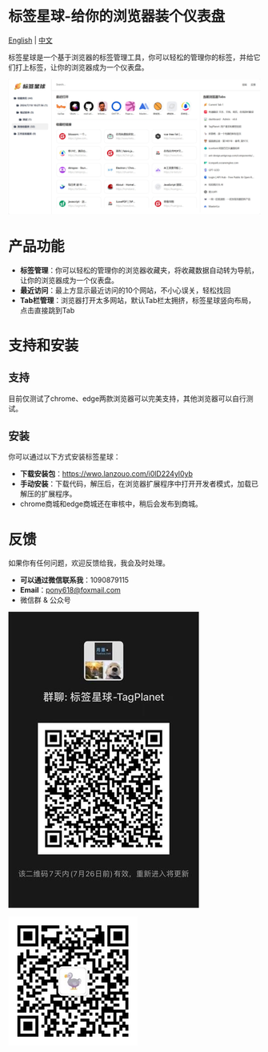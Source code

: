 # 标签星球-给你的浏览器装个仪表盘

[English](README.md) | [中文](README.zh.md)


标签星球是一个基于浏览器的标签管理工具，你可以轻松的管理你的标签，并给它们打上标签，让你的浏览器成为一个仪表盘。

![](./assets/img1.png)

# 产品功能
- **标签管理**：你可以轻松的管理你的浏览器收藏夹，将收藏数据自动转为导航，让你的浏览器成为一个仪表盘。
- **最近访问**：最上方显示最近访问的10个网站，不小心误关，轻松找回
- **Tab栏管理**：浏览器打开太多网站，默认Tab栏太拥挤，标签星球竖向布局，点击直接跳到Tab

# 支持和安装
## 支持
目前仅测试了chrome、edge两款浏览器可以完美支持，其他浏览器可以自行测试。

## 安装
你可以通过以下方式安装标签星球：
- **下载安装包**：https://wwo.lanzouo.com/i0lD224yl0yb
- **手动安装**：下载代码，解压后，在浏览器扩展程序中打开开发者模式，加载已解压的扩展程序。
- chrome商城和edge商城还在审核中，稍后会发布到商城。


# 反馈
如果你有任何问题，欢迎反馈给我，我会及时处理。
- **可以通过微信联系我**：1090879115
- **Email**：pony618@foxmail.com
- 微信群 & 公众号

![](./assets/wx.jpg)

![](./assets/dingyue.jpeg)
